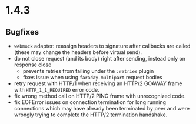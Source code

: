 # 1.4.3

## Bugfixes

* `webmock` adapter: reassign headers to signature after callbacks are called (these may change the headers before virtual send).
* do not close request (and its body) right after sending, instead only on response close
  * prevents retries from failing under the `:retries` plugin
  * fixes issue when using `faraday-multipart` request bodies
* retry request with HTTP/1 when receiving an HTTP/2 GOAWAY frame with `HTTP_1_1_REQUIRED` error code.
* fix wrong method call on HTTP/2 PING frame with unrecognized code.
* fix EOFError issues on connection termination for long running connections which may have already been terminated by peer and were wrongly trying to complete the HTTP/2 termination handshake.